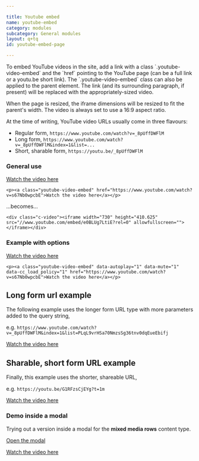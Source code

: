 ```yaml
---

title: Youtube embed
name: youtube-embed
category: modules
subcategory: General modules
layout: q+tq
id: youtube-embed-page

---
```


<div class="lead"><p>To embed YouTube videos in the site, add a link with a class `.youtube-video-embed` and the `href` pointing to the YouTube page (can be a full link or a youtu.be short link). The `.youtube-video-embed` class can also be applied to the parent element. The link (and its surrounding paragraph, if present) will be replaced with the appropriately-sized video.</p></div>

When the page is resized, the iframe dimensions will be resized to fit the parent's width. The video is always set to use a 16:9 aspect ratio.

At the time of writing, YouTube video URLs usually come in three flavours:

- Regular form, `https://www.youtube.com/watch?v=_8pUffDWFlM`
- Long form, `https://www.youtube.com/watch?v=_8pUffDWFlM&index=1&list=...`
- Short, sharable form, `https://youtu.be/_8pUffDWFlM`

### General use

<p><a class="youtube-video-embed" href="https://www.youtube.com/watch?v=s67Nb0wpcbE">Watch the video here</a></p>

```markup
<p><a class="youtube-video-embed" href="https://www.youtube.com/watch?v=s67Nb0wpcbE">Watch the video here</a></p>
```
&hellip;becomes&hellip;

```markup
<div class="c-video"><iframe width="730" height="410.625" src="//www.youtube.com/embed/e0BLUg7LtiE?rel=0" allowfullscreen=""></iframe></div>
```

### Example with options

<p><a class="youtube-video-embed" data-autoplay="1" data-mute="1" data-cc_load_policy="1" href="https://www.youtube.com/watch?v=e0BLUg7LtiE">Watch the video here</a></p>

```markup
<p><a class="youtube-video-embed" data-autoplay="1" data-mute="1" data-cc_load_policy="1" href="https://www.youtube.com/watch?v=s67Nb0wpcbE">Watch the video here</a></p>
```

## Long form url example
The following example uses the longer form URL type with more parameters added to the query string,

e.g. `https://www.youtube.com/watch?v=_8pUffDWFlM&index=1&list=PLqL9vrHSa70NmzsSg36tnv0dqEueEbifj`

<p><a class="youtube-video-embed" href="https://www.youtube.com/watch?v=_8pUffDWFlM&index=1&list=PLqL9vrHSa70NmzsSg36tnv0dqEueEbifj">Watch the video here</a></p>

## Sharable, short form URL example
Finally, this example uses the shorter, shareable URL,

e.g. `https://youtu.be/G1RFzsCjEYg?t=1m`

<p><a class="youtube-video-embed" href="https://youtu.be/G1RFzsCjEYg" data-t="1m">Watch the video here</a></p>

### Demo inside a modal

Trying out a version inside a modal for the __mixed media rows__ content type.

<p><a class="js-modal" href="#video_in_modal">Open the modal</a></p>

<div id="video_in_modal" class="is-hidden">
    <p><a class="youtube-video-embed" href="https://www.youtube.com/watch?v=e0BLUg7LtiE">Watch the video here</a></p>
</div>

<style>

    .c-modal__content .c-video
    {
        min-width: calc( 80vw - 60px - 0.8em );
    }

    .c-video
    {
        position: relative;
        height: 0;
        width: 100%;
        padding: 0 0 56.25% 0;
    }

    .c-video > iframe
    {
        position: absolute;
        height: 100%;
        width: 100%;
        top: 0;
        right: 0;
        left: 0;
        bottom: 0;
    }

</style>
